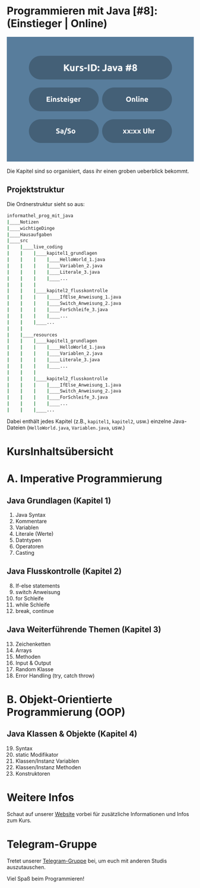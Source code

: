 # Programmieren mit Java [#8]: (Einstieger | Online)

![Java 8](java_8.svg)

Die Kapitel sind so organisiert, dass ihr einen groben ueberblick bekommt.

## Projektstruktur

Die Ordnerstruktur sieht so aus:

```bash
informathel_prog_mit_java
|____Notizen
|____wichtigeDinge
|____Hausaufgaben
|____src
|    |____live_coding
|    |    |____kapitel1_grundlagen
|    |    |    |____HelloWorld_1.java
|    |    |    |____Variablen_2.java
|    |    |    |____Literale_3.java
|    |    |    |____...
|    |    |
|    |    |____kapitel2_flusskontrolle
|    |    |    |____IfElse_Anweisung_1.java
|    |    |    |____Switch_Anweisung_2.java
|    |    |    |____ForSchleife_3.java
|    |    |    |____...
|    |    |____...
|    |
|    |____resources
|    |    |____kapitel1_grundlagen
|    |    |    |____HelloWorld_1.java
|    |    |    |____Variablen_2.java
|    |    |    |____Literale_3.java
|    |    |    |____...
|    |    |
|    |    |____kapitel2_flusskontrolle
|    |    |    |____IfElse_Anweisung_1.java
|    |    |    |____Switch_Anweisung_2.java
|    |    |    |____ForSchleife_3.java
|    |    |    |____...
|    |    |____...
```

Dabei enthält jedes Kapitel (z.B., `kapitel1`, `kapitel2`, usw.) einzelne Java-Dateien (`HelloWorld.java`, `Variablen.java`, usw.)


# KursInhaltsübersicht

# A. Imperative Programmierung 

## Java Grundlagen (Kapitel 1)
01. Java Syntax
02. Kommentare
03. Variablen
04. Literale (Werte)
05. Datntypen
06. Operatoren
07. Casting

## Java Flusskontrolle (Kapitel 2)
08. If-else statements
09. switch Anweisung
10. for Schleife
11. while Schleife
12. break, continue

## Java Weiterführende Themen (Kapitel 3)
13. Zeichenketten
14. Arrays
15. Methoden
16. Input & Output
17. Random Klasse
18. Error Handling (try, catch throw)

# B. Objekt-Orientierte Programmierung (OOP) 

## Java Klassen & Objekte (Kapitel 4)
19. Syntax
20. static Modifikator
21. Klassen/Instanz
       Variablen
22. Klassen/Instanz 
       Methoden
23. Konstruktoren

# Weitere Infos

Schaut auf unserer [Website](https://www.mathcodelab.de/laufende_kurse/informatik_kurse/uni/java8/java_8_generell.html) vorbei für zusätzliche Informationen und Infos zum Kurs.

# Telegram-Gruppe

Tretet unserer [Telegram-Gruppe](https://t.me/mathcodelab/2301) bei, um euch mit anderen Studis auszutauschen.

Viel Spaß beim Programmieren!
